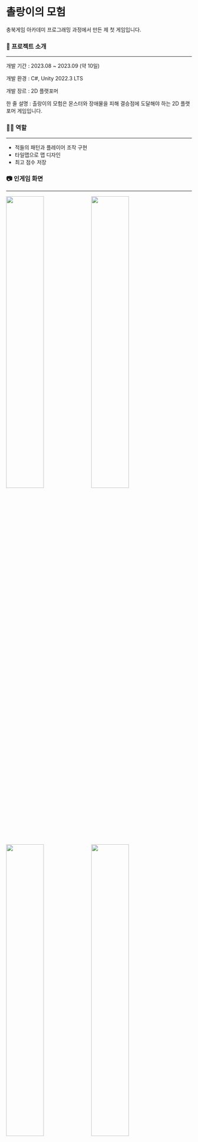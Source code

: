 # 촐랑이의 모험

충북게임 아카데미 프로그래밍 과정에서 만든 제 첫 게임입니다.



### 📝 프로젝트 소개

***
개발 기간 : 2023.08 ~ 2023.09 (약 10일)

개발 환경 : C#, Unity 2022.3 LTS

개발 장르 : 2D 플랫포머

한 줄 설명 : 촐랑이의 모험은 몬스터와 장애물을 피해 결승점에 도달해야 하는 2D 플랫포머 게임입니다.



### 🙋‍♂️ 역할

***

- 적들의 패턴과 플레이어 조작 구현
- 타일맵으로 맵 디자인
- 최고 점수 저장

### 📷 인게임 화면

***
<img src="https://github.com/user-attachments/assets/f44996be-40d7-4a19-8ef0-be9880fc3bc4"  width="45%" height="45%">
<img src="https://github.com/user-attachments/assets/86536b0f-65d8-4542-8a96-cf391a9bb855"  width="45%" height="45%">

<img src="https://github.com/user-attachments/assets/6f746c23-3eb4-471e-9de6-cd84c4206f12"  width="45%" height="45%">
<img src="https://github.com/user-attachments/assets/9542642f-6c7f-407f-b1c5-28f2e1047aff"  width="45%" height="45%">

### 💡 소감

***

- 충북게임 아카데미 프로그래밍 과정에서 처음으로 개발한 게임입니다. 이 과정에서 게임 개발의 기초를 배우며, 어떻게 개발을 진행해야 할지 많은 고민을 하였습니다. 끝까지 책임감을 가지고 게임을 완성한 후, 큰 뿌듯함과 성취감을 느꼈습니다. 그 결과, 성과 발표회에서 대상을 받게 되어 게임 개발에 대한 열정이 한층 더 커지고, 이 분야에 대한 관심이 더욱 깊어지는 계기가 되었습니다.



### 🎯 결과 및 성과

***
- 2023 충북게임 아카데미 성과발표회 대상
